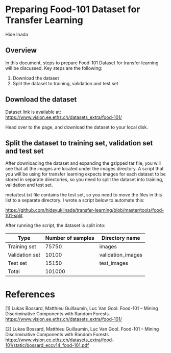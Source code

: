 # Preparing Food-101 Dataset for Transfer Learning
Hide Inada

## Overview
In this document, steps to prepare Food-101 Dataset for transfer learning will be discussed.
Key steps are the following:

1.  Download the dataset
2.  Split the dataset to training, validation and test set

## Download the dataset
Dataset link is available at:
https://www.vision.ee.ethz.ch/datasets_extra/food-101/

Head over to the page, and download the dataset to your local disk.

## Split the dataset to training set, validation set and test set
After downloading the dataset and expanding the gzipped tar file, you will see that all the images are located under the images directory.
A script that you will be using for transfer learning expects images for each dataset to be stored in separate directories, so you need to split the dataset into training, validation and test set.

meta/test.txt file contains the test set, so you need to move the files in this list to a separate directory.
I wrote a script below to automate this:

https://github.com/hideyukiinada/transfer-learning/blob/master/tools/food-101-split

After running the script, the dataset is split into:

| Type | Number of samples | Directory name |
|---|---|---|
| Training set | 75750 | images |
| Validation set | 10100 | validation_images |
| Test set | 15150 | test_images |
| Total | 101000 | |

# References
&#91;1&#93; Lukas Bossard, Matthieu Guillaumin, Luc Van Gool. Food-101 – Mining Discriminative Components with Random Forests. https://www.vision.ee.ethz.ch/datasets_extra/food-101/

&#91;2&#93; Lukas Bossard, Matthieu Guillaumin, Luc Van Gool. Food-101 – Mining Discriminative Components with Random Forests
https://www.vision.ee.ethz.ch/datasets_extra/food-101/static/bossard_eccv14_food-101.pdf
